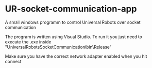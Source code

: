# UR-socket-communication-app
A small windows programm to control Universal Robots over socket communication 

The program is written using Visual Studio.
To run it you just need to execute the .exe inside "UniversalRobotsSocketCommunication\bin\Release" 

Make sure you have the correct network adapter enabled when you hit connect
